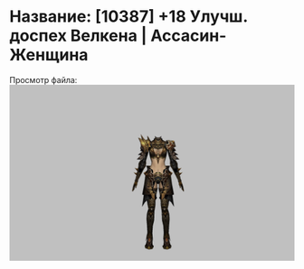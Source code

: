 # Название: [10387] +18 Улучш. доспех Велкена | Ассасин-Женщина

Просмотр файла:
![p070021.png](p070021.png)